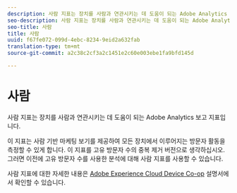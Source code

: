 ```yaml
---
description: 사람 지표는 장치를 사람과 연관시키는 데 도움이 되는 Adobe Analytics 보고 지표입니다.
seo-description: 사람 지표는 장치를 사람과 연관시키는 데 도움이 되는 Adobe Analytics 보고 지표입니다.
seo-title: 사람
title: 사람
uuid: f67fe072-099d-4ebc-8234-9eid2a632fab
translation-type: tm+mt
source-git-commit: a2c38c2cf3a2c1451e2c60e003ebe1fa9bfd145d

---
```



# 사람

사람 지표는 장치를 사람과 연관시키는 데 도움이 되는 Adobe Analytics 보고 지표입니다.

이 지표는 사람 기반 마케팅 보기를 제공하여 모든 장치에서 이루어지는 방문자 활동을 측정할 수 있게 합니다. 이 지표를 고유 방문자 수의 중복 제거 버전으로 생각하십시오. 그러면 이전에 고유 방문자 수를 사용한 분석에 대해 사람 지표를 사용할 수 있습니다.

사람 지표에 대한 자세한 내용은 [Adobe Experience Cloud Device Co-op](https://marketing.adobe.com/resources/help/en_US/mcdc/mcdc-people.html) 설명서에서 확인할 수 있습니다.
